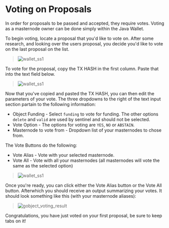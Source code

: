# Voting on Proposals

In order for proposals to be passed and accepted, they require votes. Voting as a masternode owner can be done simply within the Java Wallet.

To begin voting, locate a proposal that you'd like to vote on. After some research, and looking over the users proposal, you decide you'd like to vote on the last proposal on the list.

> ![wallet_ss1](https://assets.anonfork.io/gov_images/wallet_ss1.png "Proposal appears on the wallet")

To vote for the proposal, copy the TX HASH in the first column. Paste that into the text field below.

> ![wallet_ss1](https://assets.anonfork.io/gov_images/wallet_ss4_pasteGobject.png "Proposal appears on the wallet")

Now that you've copied and pasted the TX HASH, you can then edit the parameters of your vote. The three dropdowns to the right of the text input section partain to the following information:

- Object Funding - Select `funding` to vote for funding. The other options `delete` and `valid` are used by sentinel and should not be selected.
- Vote Option - The options for voting are `YES`, `NO` or `ABSTAIN`.
- Masternode to vote from - Dropdown list of your masternodes to chose from.

The Vote Buttons do the following:

- Vote Alias - Vote with your selected masternode. 
- Vote All - Vote with all your masternodes (all masternodes will vote the same as the selected option)

> ![wallet_ss1](https://assets.anonfork.io/gov_images/wallet_ss6_choose_and_vote.png "Proposal appears on the wallet")

Once you're ready, you can click either the Vote Alias button or the Vote All button. Afterwhich you should receive an output summarizing your votes. It should look something like this (with your masternode aliases):

> ![gobject_voting_result](https://assets.anonfork.io/gov_images/gobject_voting_result.png "Voting result")

Congratulations, you have just voted on your first proposal, be sure to keep tabs on it!